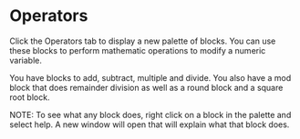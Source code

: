 # Operators

Click the Operators tab to display a new palette of blocks. You can use these blocks to perform mathematic operations to modify a numeric variable.

You have blocks to add, subtract, multiple and divide. You also have a mod block that does remainder division as well as a round block and a square root block.

NOTE: To see what any block does, right click on a block in the palette and select help. A new window will open that will explain what that block does.

